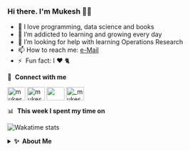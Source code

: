 ### Hi there. I'm Mukesh 👋🏼
- 🤍 I love programming, data science and books
- 🌱 I’m addicted to learning and growing every day
- 🤔 I’m looking for help with learning Operations Research
- 📫 How to reach me: <a href = "mailto: mux032@gmail.com">e-Mail</a>
- ⚡ &nbsp;Fun fact: I :heart: 🐈

🔗 &nbsp;**Connect with me**
<p align="left">
<a href="https://twitter.com/mukesh_makwana_" target="blank"><img align="center" src="https://raw.githubusercontent.com/rahuldkjain/github-profile-readme-generator/master/src/images/icons/Social/twitter.svg" alt="mukesh_makwana_" height="30" width="40" /></a>
<a href="https://linkedin.com/in/mukesh-makwana" target="blank"><img align="center" src="https://raw.githubusercontent.com/rahuldkjain/github-profile-readme-generator/master/src/images/icons/Social/linked-in-alt.svg" alt="mukesh-makwana" height="30" width="40" /></a>
<a href="https://stackoverflow.com/users/" target="blank"><img align="center" src="https://raw.githubusercontent.com/rahuldkjain/github-profile-readme-generator/master/src/images/icons/Social/stack-overflow.svg" alt="" height="30" width="40" /></a>
<a href="https://instagram.com/_mukesh_makwana_" target="blank"><img align="center" src="https://raw.githubusercontent.com/rahuldkjain/github-profile-readme-generator/master/src/images/icons/Social/instagram.svg" alt="_mukesh_makwana_" height="30" width="40" /></a>

📊 &nbsp;**This week I spent my time on**

![Wakatime stats](https://github-readme-stats-taupe-two.vercel.app/api/wakatime?username=mux032&hide=textmate,HTML,XML,properties,CSV&hide_title=true&hide_border=true&langs_count=3&bg_color=00000000&text_color=777)

<details>
  <summary><b>✨&nbsp;&nbsp;About&nbsp;Me</b></summary>
  <br/>

Experienced Data Scientist with a demonstrated history of working in the retail industry. Skilled in Data Science, Data Analysis, Operations Research, Python (Programming Language), and Natural Language Processing (NLP). Strong engineering professional with a Master of Technology - ME focused in Machine learning/Data science from Indian Institute of Science (IISc).


<!--
**mux032/mux032** is a ✨ _special_ ✨ repository because its `README.md` (this file) appears on your GitHub profile.

[![Top Languages](https://github-readme-stats.vercel.app/api/top-langs/?username=mux032&layout=compact&theme=github_dark)](https://github.com/mux032/github-readme-stats)

[![GitHub stats](https://github-readme-stats.vercel.app/api?username=mux032&count_private=true&show_icons=true&theme=github_dark)](https://github.com/mux032/github-readme-stats)

Here are some ideas to get you started:

- 🔭 I’m currently working on ...
- 🌱 I’m currently learning ...
- 👯 I’m looking to collaborate on ...
- 🤔 I’m looking for help with ...
- 💬 Ask me about ...
- 📫 How to reach me: ...
- 😄 Pronouns: ...
- ⚡ Fun fact: ...
-->
